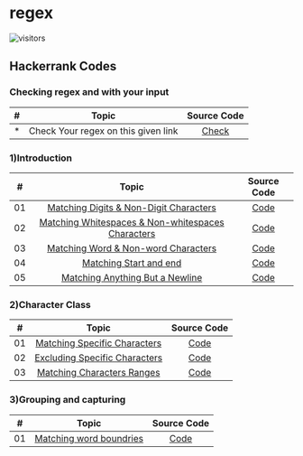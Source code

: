 # regex

![visitors](https://visitor-badge.glitch.me/badge?page_id=lokeshjawale96.regex)


## Hackerrank Codes

### Checking regex and with your input

|  #  |            Topic             | Source Code |
| :-: | :----------------------------: | :-------: |
| *  |    Check Your regex on this given link    | [Check](https://regexr.com/)  |


### 1)Introduction

|  #  |            Topic             | Source Code |
| :-: | :----------------------------: | :-------: |
| 01  |    [Matching Digits & Non-Digit Characters](https://www.hackerrank.com/challenges/matching-digits-non-digit-character/problem?isFullScreen=true)     | [Code](./Intoduction/Matching_digits_and_non_digits_characters.js)  |
| 02  |    [Matching Whitespaces & Non-whitespaces Characters](https://www.hackerrank.com/challenges/matching-whitespace-non-whitespace-character/problem?isFullScreen=true&h_r=next-challenge&h_v=zen)     | [Code](./Intoduction/Matching_whitespaces_and_non_whitespaces_characters.js)  |
| 03  |    [Matching Word & Non-word Characters](https://www.hackerrank.com/challenges/matching-word-non-word/problem?isFullScreen=true&h_r=next-challenge&h_v=zen&h_r=next-challenge&h_v=zen)     | [Code](./Intoduction/Matching_word-non_word_characters.js)  |
| 04  |    [Matching Start and end](https://www.hackerrank.com/challenges/matching-start-end/problem?isFullScreen=true&h_r=next-challenge&h_v=zen&h_r=next-challenge&h_v=zen&h_r=next-challenge&h_v=zen)     | [Code](./Intoduction/Matching_start_and-end.js)  |
| 05  |    [Matching Anything But a Newline](https://www.hackerrank.com/challenges/matching-anything-but-new-line/problem?isFullScreen=true)     | [Code](./Intoduction/Matching_anything-but_a_newline.js)  |

### 2)Character Class

|  #  |            Topic             | Source Code |
| :-: | :----------------------------: | :-------: |
| 01  |    [Matching Specific Characters](https://www.hackerrank.com/challenges/matching-specific-characters/problem?isFullScreen=true)    | [Code](./character%20class/Matching_specific_characters.js)  |
| 02  |    [Excluding Specific Characters](https://www.hackerrank.com/challenges/excluding-specific-characters/problem)    | [Code](./character%20class/Excluding_Specific_Characters.js)  |
| 03  |    [Matching Characters Ranges](https://www.hackerrank.com/challenges/matching-range-of-characters/problem)    | [Code](./character%20class/Matching_Character_Ranges.js)  |

### 3)Grouping and capturing

|  #  |            Topic             | Source Code |
| :-: | :----------------------------: | :-------: |
| 01  |    [Matching word boundries](https://www.hackerrank.com/challenges/matching-word-boundaries/problem?isFullScreen=true)     | [Code](./Grouping%20and%20capturing/Matching_word_boundries.js)  |
